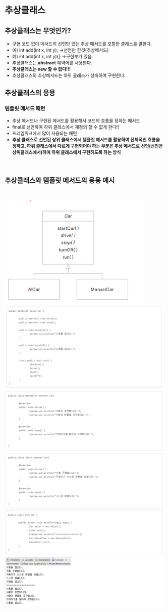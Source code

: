 # 추상클래스
## 추상클래스는 무엇인가?
- 구현 코드 없이 메서드의 선언만 있는 추상 메서드를 포함한 클래스를 말한다.
- 예) int add(int x, int y);  ->선언만 한것(추상메서드)
- 예) int add(int x, int y){} ->구현부가 있음.
- 추상클래스는 **abstract** 예약어를 사용한다.
- **추상클래스는 new 할 수 없다!!!**
- 추상클래스의 추상메서드는 하위 클래스가 상속하여 구현한다.

## 추상클래스의 응용
### 템플릿 메서드 패턴
- 추상 메서드나 구현된 메서드를 활용해서 코드의 흐름을 정하는 메서드
- final로 선언하여 하위 클래스에서 재정의 할 수 없게 한다!!
- 프레임워크에서 많이 사용되는 패턴
- **추상 클래스로 선언된 상위 클래스에서 템플릿 메서드를 활용하여 전체적인 흐름을 정하고, 하위 클래스에서 다르게 구현되어야 하는 부분은 추상 메서드로 선언(선언은 상위클래스에서)하여 하위 클래스에서 구현하도록 하는 방식**
<br><br><br>
## 추상클래스와 템플릿 메서드의 응용 예시
<br>

![추상클래스구조](./img/추상클래스구조.png)
<br>
![carclass](./img/carclass.png)
<br>
![manualcarclass](./img/manualcarclass.png)
<br>
![aicarclass](./img/aicarclass.png)
<br>
![cartestclass](./img/cartestclass.png)
